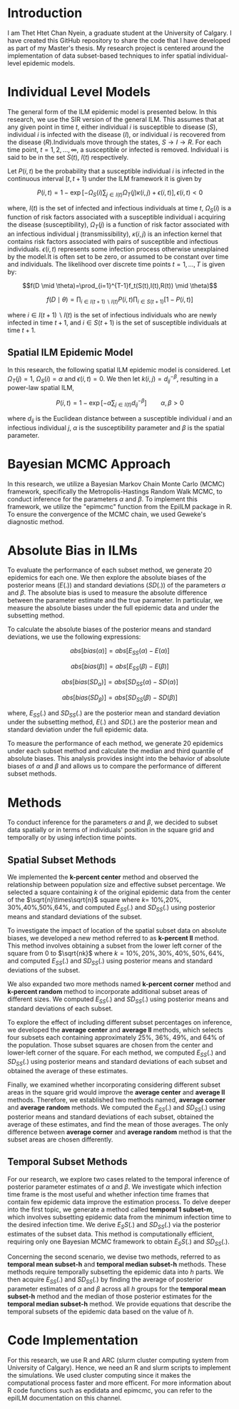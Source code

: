 # Introduction

I am Thet Htet Chan Nyein, a graduate student at the University of Calgary. I have created this GitHub repository to share the code that 
I have developed as part of my Master's thesis. My research project is centered around the implementation of data subset-based techniques to 
infer spatial individual-level epidemic models.

# Individual Level Models

The general form of the ILM epidemic model is presented below. In this research, we use the SIR version of the general ILM. 
This assumes that at any given point in time $t$, either individual $i$ is susceptible to disease $(S)$, individual $i$ is infected with the disease $(I)$, 
or individual $i$ is recovered from the disease $(R)$.Individuals move through the states, $S \rightarrow I \rightarrow R$.
For each time point, $t=1,2,...,\infty$, a susceptible or infected is removed. 
Individual i is said to be in the set $S(t)$, $I(t)$ respectively.

Let $P(i,t)$ be the probability that a susceptible individual $i$ is infected in the continuous interval $[t,t+1)$ under the ILM framework it is given by 

$$P(i,t)=1-\exp[{-\Omega_{S}(i)\sum_{j \in I(t)}\Omega_{T}(j)\kappa(i,j)}+\epsilon(i,t)],\epsilon(i,t)<0$$

where, $I(t)$ is the set of infected and infectious individuals at time $t$, $\Omega_{S}(i)$ 
is a function of risk factors associated with a susceptible individual i acquiring the disease (susceptibility), 
$\Omega_{T}(j)$ is a function of risk factor associated with an infectious individual j (transmissibility), 
$\kappa(i,j)$ is an infection kernel that contains risk factors associated with pairs of susceptible and infectious individuals. $\epsilon(i,t)$ 
represents some infection process otherwise unexplained by the model.It is often set to be zero, or assumed to be constant over time and individuals. 
The likelihood over discrete time points $t=1,...,T$ is given by:

$$f(D \mid \theta)=\prod_{i=1}^{T-1}f_t(S(t),I(t),R(t)) \mid \theta)$$


$$f(D \mid \theta)=\prod_{i\in I(t+1)\backslash I(t)}P(i,t)\prod_{i\in S(t+1)}[1-P(i,t)] $$

where $i\in I(t+1)\backslash I(t)$ is the set of infectious individuals who are newly infected in time $t+1$, and $i\in S(t+1)$ is the set of susceptible individuals at time $t+1$.

## Spatial ILM Epidemic Model
In this research, the following spatial ILM epidemic model is considered. Let $\Omega_{T}(j)=1$, $\Omega_{S}(i)=\alpha$ and $\epsilon(i,t)=0$. We then let $k(i,j)=d_{ij}^{-\beta}$,  resulting in a power-law spatial ILM,

$$P(i,t)=1-\exp[{-\alpha\sum_{j \in I(t)} d_{ij}^{-\beta}}] \qquad \alpha,\beta>0$$

where $d_{ij}$ is the Euclidean distance between a susceptible individual $i$ and an infectious individual $j$, 
$\alpha$ is the susceptibility parameter and $\beta$ is the spatial parameter.

# Bayesian MCMC Approach
In this research, we utilize a Bayesian Markov Chain Monte Carlo (MCMC) framework, specifically the Metropolis-Hastings Random Walk MCMC, 
to conduct inference for the parameters $\alpha$ and $\beta$. To implement this framework, we utilize the "epimcmc" function from the EpiILM package in R.
To ensure the convergence of the MCMC chain, we used Geweke's diagnostic method. 

# Absolute Bias in ILMs 

To evaluate the performance of each subset method, we generate 20 epidemics for each one. 
We then explore the absolute biases of the posterior means $(E(.))$ and standard deviations $(SD(.))$ of the parameters $\alpha$ and $\beta$. 
The absolute bias is used to measure the absolute difference between the parameter estimate and the true parameter.
In particular, we measure the absolute biases under the full epidemic data and under the subsetting method.

To calculate the absolute biases of the posterior means and standard deviations, we use the following expressions:


$$
abs[bias(\alpha)]= abs[E_{SS}(\alpha)-E(\alpha)]
$$

$$
abs[bias(\beta)]= abs[E_{SS}(\beta)-E(\beta)]
$$

$$
abs[bias(SD_{\alpha} )]= abs[SD_{SS}(\alpha)-SD(\alpha) ]
$$

$$
abs[bias(SD_{\beta})]= abs[SD_{SS}(\beta)-SD(\beta) ]
$$

where, $E_{SS}(.)$ and $SD_{SS}(.)$ are the posterior mean and standard deviation under the subsetting method, $E(.)$ and $SD(.)$ are 
the posterior mean and standard deviation under the full epidemic data.

To measure the performance of each method, we generate 20 epidemics under each subset method and calculate the median and third quantile of absolute biases. 
This analysis provides insight into the behavior of absolute biases of $\alpha$ and $\beta$ and allows us to compare the performance of different subset methods.

# Methods

To conduct inference for the parameters $\alpha$ and $\beta$, we decided to subset data spatially or in terms of individuals' position in the square grid and temporally or 
by using infection time points.


## Spatial Subset Methods 


We implemented the **k-percent center** method and observed the relationship between population size and effective subset percentage. We selected a square containing $k%$ of the original epidemic data from the center of the $\sqrt{n}\times\sqrt{n}$ square where $k=$ 10%,20%, 30%,40%,50%,64%, and computed $E_{SS}(.)$ and $SD_{SS}(.)$ using posterior means and standard deviations of the subset.

To investigate the impact of location of the spatial subset data on absolute biases, we developed a new method referred to as **k-percent ll** method. This method involves obtaining a subset from the lower left corner of the square from 0 to $\sqrt{nk}$ where $k=10\%,20\%,30\%,40\%,50\%,64\%$, and computed $E_{SS}(.)$ and $SD_{SS}(.)$ using posterior means and standard deviations of the subset.

We also expanded two more methods named **k-percent corner** method and **k-percent random** method to incorporate additional subset areas of different sizes. We computed $E_{SS}(.)$ and $SD_{SS}(.)$ using posterior means and standard deviations of each subset.

To explore the effect of including different subset percentages on inference, we developed the **average center** and **average ll** methods, which selects four subsets each containing approximately 25%, 36%, 49%, and 64% of the population. Those subset squares are chosen from the center and lower-left corner of the square. For each method, we computed $E_{SS}(.)$ and $SD_{SS}(.)$ using posterior means and standard deviations of each subset and obtained the average of these estimates.

Finally, we examined whether incorporating considering different subset areas in the square grid would improve the **average center** and **average ll** methods. Therefore, we established two methods named, **average corner** and **average random** methods. We computed the $E_{SS}(.)$ and $SD_{SS}(.)$ using posterior means and standard deviations of each subset, obtained the average of these estimates, and find the mean of those averages. The only difference between **average corner** and **average random** method is that the subset areas are chosen differently.

## Temporal Subset Methods

For our research, we explore two cases related to the temporal inference of posterior parameter estimates of $\alpha$ and $\beta$. We investigate which infection time frame is the most useful and whether infection time frames that contain few epidemic data improve the estimation process. To delve deeper into the first topic, we generate a method called **temporal 1 subset-m**, which involves subsetting epidemic data from the minimum infection time to the desired infection time. We derive $E_SS(.)$ and $SD_{SS}(.)$ via the posterior estimates of the subset data. This method is computationally efficient, requiring only one Bayesian MCMC framework to obtain $E_SS(.)$ and $SD_{SS}(.)$.

Concerning the second scenario, we devise two methods, referred to as **temporal mean subset-h** and **temporal median subset-h** methods. These methods require temporally subsetting the epidemic data into $h$ parts. We then acquire $E_{SS}(.)$ and $SD_{SS}(.)$ by finding the average of posterior parameter estimates of $\alpha$ and $\beta$ across all $h$ groups for the **temporal mean subset-h** method and the median of those posterior estimates for the **temporal median subset-h** method. We provide equations that describe the temporal subsets of the epidemic data based on the value of $h$.

# Code Implementation

For this research, we use R and ARC (slurm cluster computing system from University of Calgary). Hence, we need an R and slurm scripts to implement the simulations. We used cluster computing since it makes the computational process faster and more efficent. For more information about R code functions such as epdidata and epimcmc, you can refer to the epiILM documentation on this channel.
